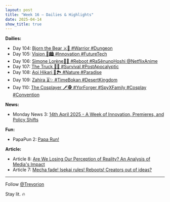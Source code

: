 ```yaml
---
layout: post
title: "Week 16 – Dailies & Highlights"
date: 2025-04-14
show_title: true
---
```


**Dailies:**
- Day 104: [Bjorn the Bear ⚔️💪 #Warrior #Dungeon](https://x.com/Trevorion/status/1911822928129253856)
- Day 105: [Vision 🌃🏙️ #Innovation #FutureTech](https://x.com/Trevorion/status/1912158839580897336)
- Day 106: [Simone Lorène🤺🌷 #Reboot #RaSênunoHoshi @NetflixAnime](https://x.com/Trevorion/status/1912426040254668818)
- Day 107: [The Truck 🚛🌆 #Survival #PostApocalyptic](https://x.com/Trevorion/status/1912913106814066949)
- Day 108: [Aoi Hikari 💙🏞️ #Nature #Paradise](https://x.com/Trevorion/status/1913270762380677209)
- Day 109: [Zahira ⏳✨ #TimeBokan #DesertKingdom](https://x.com/Trevorion/status/1913675481863590036)
- Day 110: [The Cosplayer 🗡️🕵️ #YorForger #SpyXFamily #Cosplay #Convention](https://x.com/Trevorion/status/1914377671200358841)

**News:**  
- Monday News 3: [14th April 2025 - A Week of Innovation, Premieres, and Policy Shifts](https://x.com/Trevorion/status/1911709402207326220)

**Fun:**  
- PapaPun 2: [Papa Run!](https://x.com/Trevorion/status/1916849209413701672/photo/2)

**Article:**  
- Article 8: [Are We Losing Our Perception of Reality? An Analysis of Media's Impact](https://x.com/Trevorion/status/1913178303965306993)
- Article 7: [Mecha fade!  Isekai rules!  Reboots!  Creators out of ideas?](https://x.com/Trevorion/status/1912371605272994199)

---
Follow [@Trevorion](https://x.com/Trevorion)

Stay lit. 🔥
